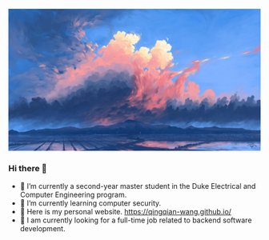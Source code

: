 ![Background Image](background.jpg)

### Hi there 👋

<!--
**Qingqian-Wang/Qingqian-Wang** is a ✨ _special_ ✨ repository because its `README.md` (this file) appears on your GitHub profile.

Here are some ideas to get you started: -->

- 🔭 I’m currently a second-year master student in the Duke Electrical and Computer Engineering program.
- 🌱 I’m currently learning computer security.
- 👯 Here is my personal website. https://qingqian-wang.github.io/
- 🤔  I am currently looking for a full-time job related to backend software development.





